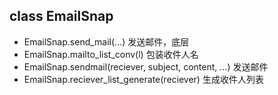 ## class EmailSnap
* EmailSnap.send_mail(...)								发送邮件，底层
* EmailSnap.mailto_list_conv(l)							包装收件人名
* EmailSnap.sendmail(reciever, subject, content, ...)	发送邮件
* EmailSnap.reciever_list_generate(reciever)			生成收件人列表

